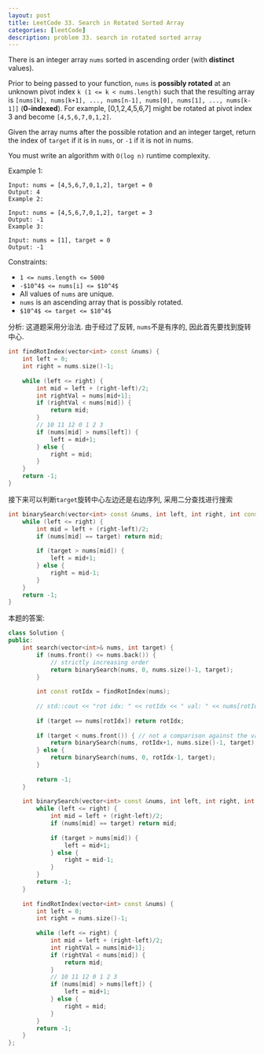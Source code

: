 ```yaml
---
layout: post
title: LeetCode 33. Search in Rotated Sorted Array
categories: [leetCode]
description: problem 33. search in rotated sorted array
---
```


There is an integer array `nums` sorted in ascending order (with **distinct** values).

Prior to being passed to your function, `nums` is **possibly rotated** at an unknown pivot index `k (1 <= k < nums.length)` such that the resulting array is `[nums[k], nums[k+1], ..., nums[n-1], nums[0], nums[1], ..., nums[k-1]]` (**0-indexed**). For example, [0,1,2,4,5,6,7] might be rotated at pivot index 3 and become `[4,5,6,7,0,1,2]`.

Given the array nums after the possible rotation and an integer target, return the index of `target` if it is in `nums`, or `-1` if it is not in nums.

You must write an algorithm with `O(log n)` runtime complexity.


Example 1:
```
Input: nums = [4,5,6,7,0,1,2], target = 0
Output: 4
Example 2:
```

```
Input: nums = [4,5,6,7,0,1,2], target = 3
Output: -1
Example 3:
```


```
Input: nums = [1], target = 0
Output: -1
```

Constraints:

- `1 <= nums.length <= 5000`
- `-$10^4$ <= nums[i] <= $10^4$`
- All values of `nums` are unique.
- `nums` is an ascending array that is possibly rotated.
- `$10^4$ <= target <= $10^4$`

分析: 这道题采用分治法. 由于经过了反转, `nums`不是有序的, 因此首先要找到旋转中心.
``` cpp
int findRotIndex(vector<int> const &nums) {
    int left = 0;
    int right = nums.size()-1;
    
    while (left <= right) {
        int mid = left + (right-left)/2;
        int rightVal = nums[mid+1];
        if (rightVal < nums[mid]) {
            return mid;
        }
        // 10 11 12 0 1 2 3
        if (nums[mid] > nums[left]) {
            left = mid+1;
        } else {
            right = mid;
        }
    }
    return -1;
}
```
接下来可以判断`target`旋转中心左边还是右边序列, 采用二分查找进行搜索

``` cpp
int binarySearch(vector<int> const &nums, int left, int right, int const target) {
    while (left <= right) {
        int mid = left + (right-left)/2;
        if (nums[mid] == target) return mid;
        
        if (target > nums[mid]) {
            left = mid+1;
        } else {
            right = mid-1;
        }
    }
    return -1;
}
```
本题的答案:
``` cpp
class Solution {
public:
    int search(vector<int>& nums, int target) {
        if (nums.front() <= nums.back()) {
            // strictly increasing order
            return binarySearch(nums, 0, nums.size()-1, target);
        }
        
        int const rotIdx = findRotIndex(nums);
        
        // std::cout << "rot idx: " << rotIdx << " val: " << nums[rotIdx] << std::endl;
        
        if (target == nums[rotIdx]) return rotIdx;
        
        if (target < nums.front()) { // not a comparison against the value at the rotation index!
            return binarySearch(nums, rotIdx+1, nums.size()-1, target);
        } else {
            return binarySearch(nums, 0, rotIdx-1, target);
        }
        
        return -1;
    }
    
    int binarySearch(vector<int> const &nums, int left, int right, int const target) {
        while (left <= right) {
            int mid = left + (right-left)/2;
            if (nums[mid] == target) return mid;
            
            if (target > nums[mid]) {
                left = mid+1;
            } else {
                right = mid-1;
            }
        }
        return -1;
    }
    
    int findRotIndex(vector<int> const &nums) {
        int left = 0;
        int right = nums.size()-1;
        
        while (left <= right) {
            int mid = left + (right-left)/2;
            int rightVal = nums[mid+1];
            if (rightVal < nums[mid]) {
                return mid;
            }
            // 10 11 12 0 1 2 3
            if (nums[mid] > nums[left]) {
                left = mid+1;
            } else {
                right = mid;
            }
        }
        return -1;
    }
};
```